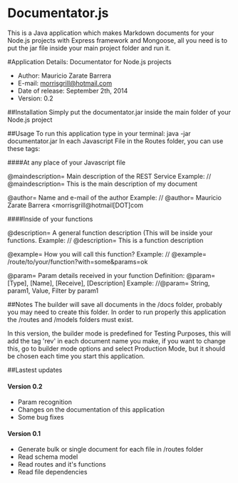 Documentator.js
===============

This is a Java application which makes Markdown documents for your Node.js projects with Express framework and Mongoose, all you need is to put the jar file inside your main project folder and run it.

#Application Details:
Documentator for Node.js projects
- Author: Mauricio Zarate Barrera
- E-mail: morrisgrill@hotmail.com
- Date of release: September 2th, 2014
- Version: 0.2

##Installation
Simply put the documentator.jar inside the main folder of your Node.js project

##Usage
To run this application type in your terminal: java -jar documentator.jar
In each Javascript File in the Routes folder, you can use these tags:

####At any place of your Javascript file

@maindescription= Main description of the REST Service
    Example: // @maindescription= This is the main description of my document

@author= Name and e-mail of the author
    Example: // @author= Mauricio Zarate Barrera <morrisgrill@hotmail[DOT]com

####Inside of your functions

@description= A general function description (This will be inside your functions.
    Example: // @description= This is a function description

@example= How you will call this function?
    Example: // @example= /route/to/your/function?with=some&params=ok

@param= Param details received in your function
    Definition: @param= [Type], [Name], [Receive], [Description]
    Example: //@param= String, param1, Value, Filter by param1

##Notes
The builder will save all documents in the /docs folder, probably you may 
need to create this folder. In order to run properly this application 
the /routes and /models folders must exist.

In this version, the builder mode is predefined for Testing Purposes, this 
will add the tag 'rev' in each document name you make, if you want to change this, 
go to builder mode options and select Production Mode, but it should be chosen 
each time you start this application. 

##Lastest updates
#### Version 0.2
- Param recognition
- Changes on the documentation of this application
- Some bug fixes

#### Version 0.1
- Generate bulk or single document for each file in /routes folder
- Read schema model
- Read routes and it's functions
- Read file dependencies
